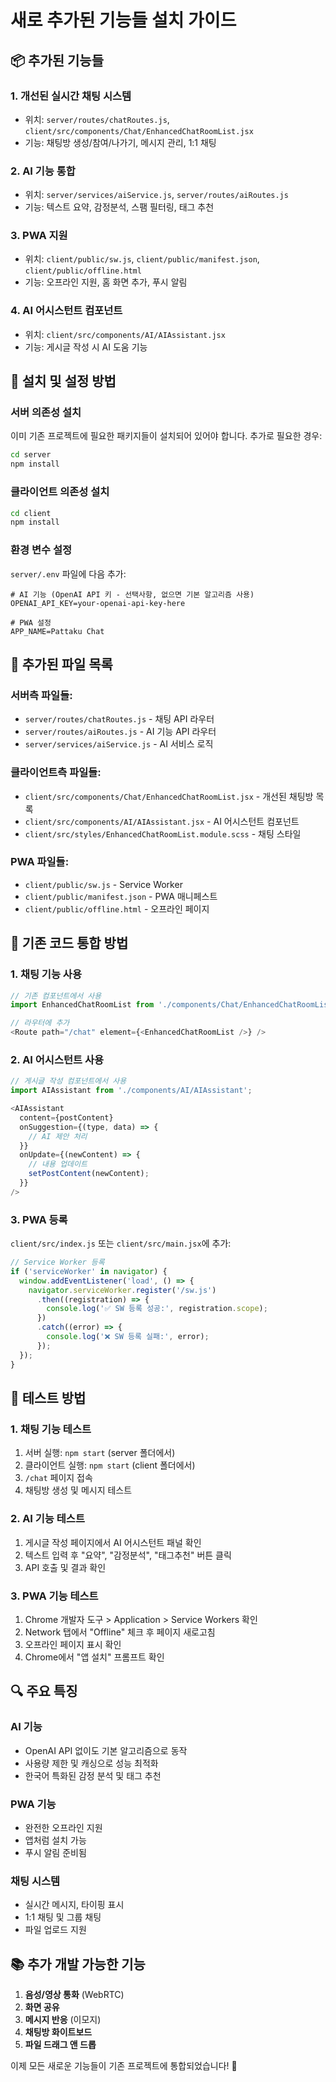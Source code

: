 # 새로 추가된 기능들 설치 가이드

## 📦 추가된 기능들

### 1. **개선된 실시간 채팅 시스템**
- 위치: `server/routes/chatRoutes.js`, `client/src/components/Chat/EnhancedChatRoomList.jsx`
- 기능: 채팅방 생성/참여/나가기, 메시지 관리, 1:1 채팅

### 2. **AI 기능 통합**
- 위치: `server/services/aiService.js`, `server/routes/aiRoutes.js`
- 기능: 텍스트 요약, 감정분석, 스팸 필터링, 태그 추천

### 3. **PWA 지원**
- 위치: `client/public/sw.js`, `client/public/manifest.json`, `client/public/offline.html`
- 기능: 오프라인 지원, 홈 화면 추가, 푸시 알림

### 4. **AI 어시스턴트 컴포넌트**
- 위치: `client/src/components/AI/AIAssistant.jsx`
- 기능: 게시글 작성 시 AI 도움 기능

## 🚀 설치 및 설정 방법

### 서버 의존성 설치
이미 기존 프로젝트에 필요한 패키지들이 설치되어 있어야 합니다. 추가로 필요한 경우:

```bash
cd server
npm install
```

### 클라이언트 의존성 설치
```bash
cd client
npm install
```

### 환경 변수 설정
`server/.env` 파일에 다음 추가:

```env
# AI 기능 (OpenAI API 키 - 선택사항, 없으면 기본 알고리즘 사용)
OPENAI_API_KEY=your-openai-api-key-here

# PWA 설정
APP_NAME=Pattaku Chat
```

## 📁 추가된 파일 목록

### 서버측 파일들:
- `server/routes/chatRoutes.js` - 채팅 API 라우터
- `server/routes/aiRoutes.js` - AI 기능 API 라우터  
- `server/services/aiService.js` - AI 서비스 로직

### 클라이언트측 파일들:
- `client/src/components/Chat/EnhancedChatRoomList.jsx` - 개선된 채팅방 목록
- `client/src/components/AI/AIAssistant.jsx` - AI 어시스턴트 컴포넌트
- `client/src/styles/EnhancedChatRoomList.module.scss` - 채팅 스타일

### PWA 파일들:
- `client/public/sw.js` - Service Worker
- `client/public/manifest.json` - PWA 매니페스트
- `client/public/offline.html` - 오프라인 페이지

## 🔧 기존 코드 통합 방법

### 1. 채팅 기능 사용
```javascript
// 기존 컴포넌트에서 사용
import EnhancedChatRoomList from './components/Chat/EnhancedChatRoomList';

// 라우터에 추가
<Route path="/chat" element={<EnhancedChatRoomList />} />
```

### 2. AI 어시스턴트 사용
```javascript
// 게시글 작성 컴포넌트에서 사용
import AIAssistant from './components/AI/AIAssistant';

<AIAssistant 
  content={postContent}
  onSuggestion={(type, data) => {
    // AI 제안 처리
  }}
  onUpdate={(newContent) => {
    // 내용 업데이트
    setPostContent(newContent);
  }}
/>
```

### 3. PWA 등록
`client/src/index.js` 또는 `client/src/main.jsx`에 추가:

```javascript
// Service Worker 등록
if ('serviceWorker' in navigator) {
  window.addEventListener('load', () => {
    navigator.serviceWorker.register('/sw.js')
      .then((registration) => {
        console.log('✅ SW 등록 성공:', registration.scope);
      })
      .catch((error) => {
        console.log('❌ SW 등록 실패:', error);
      });
  });
}
```

## 🎯 테스트 방법

### 1. 채팅 기능 테스트
1. 서버 실행: `npm start` (server 폴더에서)
2. 클라이언트 실행: `npm start` (client 폴더에서)
3. `/chat` 페이지 접속
4. 채팅방 생성 및 메시지 테스트

### 2. AI 기능 테스트
1. 게시글 작성 페이지에서 AI 어시스턴트 패널 확인
2. 텍스트 입력 후 "요약", "감정분석", "태그추천" 버튼 클릭
3. API 호출 및 결과 확인

### 3. PWA 기능 테스트
1. Chrome 개발자 도구 > Application > Service Workers 확인
2. Network 탭에서 "Offline" 체크 후 페이지 새로고침
3. 오프라인 페이지 표시 확인
4. Chrome에서 "앱 설치" 프롬프트 확인

## 🔍 주요 특징

### AI 기능
- OpenAI API 없이도 기본 알고리즘으로 동작
- 사용량 제한 및 캐싱으로 성능 최적화
- 한국어 특화된 감정 분석 및 태그 추천

### PWA 기능
- 완전한 오프라인 지원
- 앱처럼 설치 가능
- 푸시 알림 준비됨

### 채팅 시스템
- 실시간 메시지, 타이핑 표시
- 1:1 채팅 및 그룹 채팅
- 파일 업로드 지원

## 📚 추가 개발 가능한 기능

1. **음성/영상 통화** (WebRTC)
2. **화면 공유** 
3. **메시지 반응** (이모지)
4. **채팅방 화이트보드**
5. **파일 드래그 앤 드롭**

이제 모든 새로운 기능들이 기존 프로젝트에 통합되었습니다! 🎉
